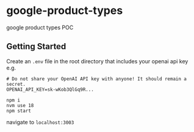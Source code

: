 # google-product-types

google product types POC

## Getting Started

Create an `.env` file in the root directory that includes your openai api key e.g.

```
# Do not share your OpenAI API key with anyone! It should remain a secret.
OPENAI_API_KEY=sk-wKob3QlGq9R...
```

```
npm i
nvm use 18
npm start
```

navigate to `localhost:3003`
